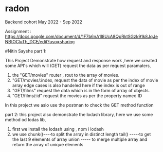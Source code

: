 # radon
Backend cohort May 2022 - Sep 2022

Assignment : https://docs.google.com/document/d/1F7b6nA1l8UcA8QgRktSGzk91k8JqJeNBtOCluTh_DCE/edit?usp=sharing

#Nitin Sayshe
part 1: 

This Project Demonstrate how request and response work ,here we 
created some API's which will (GET) request the data as per request paramaters,

1. the "GET/movies" router , rout to the array of movies.
2. "GET/movies/:index,  request the data of movie as per the index of movie array
        edge cases is also handeled here if the index is out of range 
3. "GET/films"  request the data which is in the form of array of objects.
3.  "GET/films/:id" request the movies as per the property named ID

In this project we aslo use the postman to check the GET method function


part 2:
this project also demonstrate the lodash library,
here we use some method od lodas lib,

1. first we install the lodash using , npm i lodash
2. we use 
    chunk()----to split the array in distinct length
    tail() -----to get the last 9 elements of array
    union ----- to merge multiple array and return the array of unique elements

